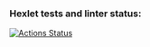 ### Hexlet tests and linter status:
[![Actions Status](https://github.com/adima03/python-project-49/actions/workflows/hexlet-check.yml/badge.svg)](https://github.com/adima03/python-project-49/actions)